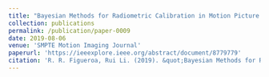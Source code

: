 ```yaml
---
title: "Bayesian Methods for Radiometric Calibration in Motion Picture Encoding Workflows"
collection: publications
permalink: /publication/paper-0009
date: 2019-08-06
venue: 'SMPTE Motion Imaging Journal'
paperurl: 'https://ieeexplore.ieee.org/abstract/document/8779779'
citation: 'R. R. Figueroa, Rui Li. (2019). &quot;Bayesian Methods for Radiometric Calibration in Motion Picture Encoding Workflows.&quot; <i>SMPTE Motion Imaging Journal</i>. 128(7).'
---
```

